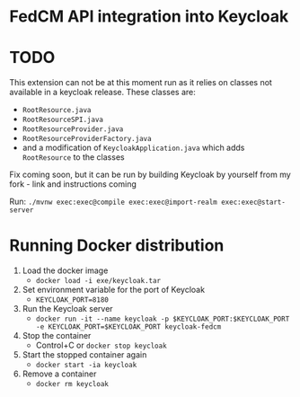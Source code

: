 # FedCM API integration into Keycloak

# TODO
This extension can not be at this moment run as it relies on classes not available in a keycloak release. These classes
are:
- `RootResource.java`
- `RootResourceSPI.java`
- `RootResourceProvider.java`
- `RootResourceProviderFactory.java`
- and a modification of `KeycloakApplication.java` which adds `RootResource` to the classes

Fix coming soon, but it can be run by building Keycloak by yourself from my fork - link and instructions coming

Run: `./mvnw exec:exec@compile exec:exec@import-realm exec:exec@start-server`


# Running Docker distribution
1. Load the docker image
   - `docker load -i exe/keycloak.tar`
2. Set environment variable for the port of Keycloak
    - `KEYCLOAK_PORT=8180`
3. Run the Keycloak server
   - `docker run -it --name keycloak -p $KEYCLOAK_PORT:$KEYCLOAK_PORT -e KEYCLOAK_PORT=$KEYCLOAK_PORT keycloak-fedcm`
4. Stop the container
   - Control+C or `docker stop keycloak`
5. Start the stopped container again
   - `docker start -ia keycloak`
6. Remove a container
    - `docker rm keycloak`